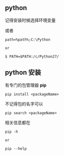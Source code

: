 ## python

记得安装时候选择环境变量

或者

```
path=%path%;C:\Python

or

$ PATH=$PATH:/c/Python27/
```
## python 安装

有专门的包管理器 **pip**
```
pip install <packageName>
```
不记得包的名字可以
```
pip search <packageName>
```
相关信息都在
```
pip -h

or

pip --help
```
